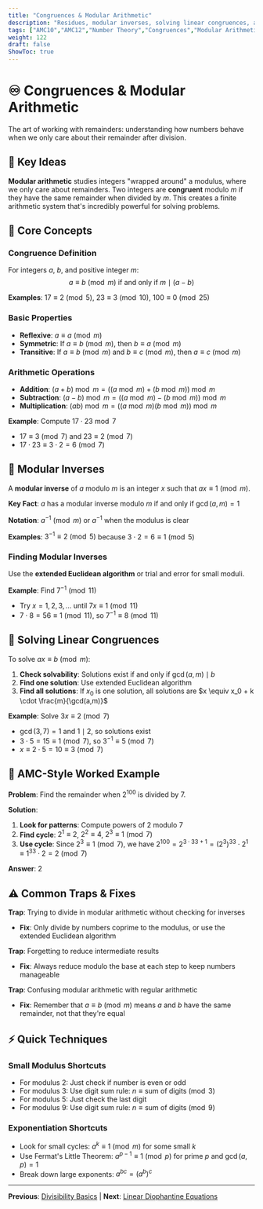```yaml
---
title: "Congruences & Modular Arithmetic"
description: "Residues, modular inverses, solving linear congruences, and quick patterns."
tags: ["AMC10","AMC12","Number Theory","Congruences","Modular Arithmetic"]
weight: 122
draft: false
ShowToc: true
---
```


# ♾️ Congruences & Modular Arithmetic

The art of working with remainders: understanding how numbers behave when we only care about their remainder after division.

## 🎯 Key Ideas

**Modular arithmetic** studies integers "wrapped around" a modulus, where we only care about remainders. Two integers are **congruent** modulo $m$ if they have the same remainder when divided by $m$. This creates a finite arithmetic system that's incredibly powerful for solving problems.

## 🔢 Core Concepts

### Congruence Definition
For integers $a$, $b$, and positive integer $m$:
$$a \equiv b \pmod{m} \text{ if and only if } m \mid (a - b)$$

**Examples**: $17 \equiv 2 \pmod{5}$, $23 \equiv 3 \pmod{10}$, $100 \equiv 0 \pmod{25}$

### Basic Properties
- **Reflexive**: $a \equiv a \pmod{m}$
- **Symmetric**: If $a \equiv b \pmod{m}$, then $b \equiv a \pmod{m}$
- **Transitive**: If $a \equiv b \pmod{m}$ and $b \equiv c \pmod{m}$, then $a \equiv c \pmod{m}$

### Arithmetic Operations
- **Addition**: $(a + b) \bmod m = ((a \bmod m) + (b \bmod m)) \bmod m$
- **Subtraction**: $(a - b) \bmod m = ((a \bmod m) - (b \bmod m)) \bmod m$
- **Multiplication**: $(ab) \bmod m = ((a \bmod m)(b \bmod m)) \bmod m$

**Example**: Compute $17 \cdot 23 \bmod 7$
- $17 \equiv 3 \pmod{7}$ and $23 \equiv 2 \pmod{7}$
- $17 \cdot 23 \equiv 3 \cdot 2 = 6 \pmod{7}$

## 🔄 Modular Inverses

A **modular inverse** of $a$ modulo $m$ is an integer $x$ such that $ax \equiv 1 \pmod{m}$.

**Key Fact**: $a$ has a modular inverse modulo $m$ if and only if $\gcd(a,m) = 1$

**Notation**: $a^{-1} \pmod{m}$ or $a^{-1}$ when the modulus is clear

**Examples**: $3^{-1} \equiv 2 \pmod{5}$ because $3 \cdot 2 = 6 \equiv 1 \pmod{5}$

### Finding Modular Inverses
Use the **extended Euclidean algorithm** or trial and error for small moduli.

**Example**: Find $7^{-1} \pmod{11}$
- Try $x = 1, 2, 3, \ldots$ until $7x \equiv 1 \pmod{11}$
- $7 \cdot 8 = 56 \equiv 1 \pmod{11}$, so $7^{-1} \equiv 8 \pmod{11}$

## 🧮 Solving Linear Congruences

To solve $ax \equiv b \pmod{m}$:

1. **Check solvability**: Solutions exist if and only if $\gcd(a,m) \mid b$
2. **Find one solution**: Use extended Euclidean algorithm
3. **Find all solutions**: If $x_0$ is one solution, all solutions are $x \equiv x_0 + k \cdot \frac{m}{\gcd(a,m)}$

**Example**: Solve $3x \equiv 2 \pmod{7}$
- $\gcd(3,7) = 1$ and $1 \mid 2$, so solutions exist
- $3 \cdot 5 = 15 \equiv 1 \pmod{7}$, so $3^{-1} \equiv 5 \pmod{7}$
- $x \equiv 2 \cdot 5 = 10 \equiv 3 \pmod{7}$

## 🎯 AMC-Style Worked Example

**Problem**: Find the remainder when $2^{100}$ is divided by $7$.

**Solution**:
1. **Look for patterns**: Compute powers of $2$ modulo $7$
2. **Find cycle**: $2^1 \equiv 2$, $2^2 \equiv 4$, $2^3 \equiv 1 \pmod{7}$
3. **Use cycle**: Since $2^3 \equiv 1 \pmod{7}$, we have $2^{100} = 2^{3 \cdot 33 + 1} = (2^3)^{33} \cdot 2^1 \equiv 1^{33} \cdot 2 = 2 \pmod{7}$

**Answer**: $2$

## ⚠️ Common Traps & Fixes

**Trap**: Trying to divide in modular arithmetic without checking for inverses
- **Fix**: Only divide by numbers coprime to the modulus, or use the extended Euclidean algorithm

**Trap**: Forgetting to reduce intermediate results
- **Fix**: Always reduce modulo the base at each step to keep numbers manageable

**Trap**: Confusing modular arithmetic with regular arithmetic
- **Fix**: Remember that $a \equiv b \pmod{m}$ means $a$ and $b$ have the same remainder, not that they're equal

## ⚡ Quick Techniques

### Small Modulus Shortcuts
- For modulus $2$: Just check if number is even or odd
- For modulus $3$: Use digit sum rule: $n \equiv \text{sum of digits} \pmod{3}$
- For modulus $5$: Just check the last digit
- For modulus $9$: Use digit sum rule: $n \equiv \text{sum of digits} \pmod{9}$

### Exponentiation Shortcuts
- Look for small cycles: $a^k \equiv 1 \pmod{m}$ for some small $k$
- Use Fermat's Little Theorem: $a^{p-1} \equiv 1 \pmod{p}$ for prime $p$ and $\gcd(a,p) = 1$
- Break down large exponents: $a^{bc} = (a^b)^c$

---

**Previous**: [Divisibility Basics](../divisibility-basics) | **Next**: [Linear Diophantine Equations](../diophantine-equations-linear)
